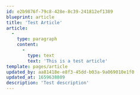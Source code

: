 ```yaml
---
id: e2b9876f-79c8-428e-8c39-241812ef1389
blueprint: article
title: 'Test Article'
article:
  -
    type: paragraph
    content:
      -
        type: text
        text: 'This is a test article'
template: pages/article
updated_by: aa81418e-e8f3-45dd-b03a-9a069010e1f0
updated_at: 1659638809
description: 'Test description'
---
```


